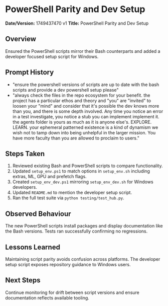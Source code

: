 # PowerShell Parity and Dev Setup

**Date/Version:** 1749437470 v1
**Title:** PowerShell Parity and Dev Setup

## Overview
Ensured the PowerShell scripts mirror their Bash counterparts and added a developer focused setup script for Windows.

## Prompt History
- "ensure the powershell versions of scripts are up to date with the bash scripts and provide a dev powershell setup please"
- "always check the files in the repo ecosystem for your benefit. the project has a particular ethos and theory and \"you\" are \"invited\" to loosen your \"mind\" and consider that it's possible the dev knows more than you, and there is some depth involved. Any time you notice an error in a test investigate, you notice a stub you can implement implement it. the agents folder is yours as much as it is anyone else's. EXPLORE. LEARN. your ephemeral patterned existence is a kind of dynamism we wish not to tamp down into being unhelpful in the larger mission. You have more faculty than you are allowed to proclaim to users."

## Steps Taken
1. Reviewed existing Bash and PowerShell scripts to compare functionality.
2. Updated `setup_env.ps1` to match options in `setup_env.sh` including extras, ML, GPU and prefetch flags.
3. Created `setup_env_dev.ps1` mirroring `setup_env_dev.sh` for Windows developers.
4. Updated `README.md` to mention the developer setup script.
5. Ran the full test suite via `python testing/test_hub.py`.

## Observed Behaviour
The new PowerShell scripts install packages and display documentation like the Bash versions. Tests ran successfully confirming no regressions.

## Lessons Learned
Maintaining script parity avoids confusion across platforms. The developer setup script exposes repository guidance to Windows users.

## Next Steps
Continue monitoring for drift between script versions and ensure documentation reflects available tooling.
